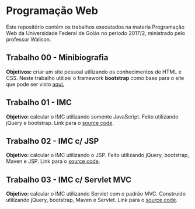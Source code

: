 # Programação Web

Este repositório contém os trabalhos executados na materia Programação Web da Universidade Federal de Goiás no periodo 2017/2, ministrado pelo professor Walison.

## Trabalho 00 - Minibiografia

**Objetivos:** criar um site pessoal utilizando os conhecimentos de HTML e CSS. Neste trabalho utilizei o framework **bootstrap** como base para o site que pode ser visto [aqui.](https://github.com/lincond/pw2017-2/tree/master/Trabalho%2000%20-%20Minibiografia)

## Trabalho 01 - IMC

**Objetivo:** calcular o IMC utilizando somente JavaScript. Feito utilizando jQuery e bootstrap. Link para o [source code](https://github.com/lincond/pw2017-2/tree/master/Trabalho%2001%20-%20IMC).

## Trabalho 02 - IMC c/ JSP

**Objetivo:** calcular o IMC utilizando o JSP. Feito utilizando jQuery, bootstrap, Maven e JSP. Link para o [source code](https://github.com/lincond/pw2017-2/tree/master/Trabalho%2002%20-%20IMC%20com%20JSP).

## Trabalho 03 - IMC c/ Servlet MVC

**Objetivo:** calcular o IMC utilizando Servlet com o padrão MVC. Construido utilizando jQuery, bootstrap, Maven e Servlet. Link para o [source code](https://github.com/lincond/pw2017-2/tree/master/Trabalho%2003%20-%20IMC%20com%20Servlet%20MVC).
